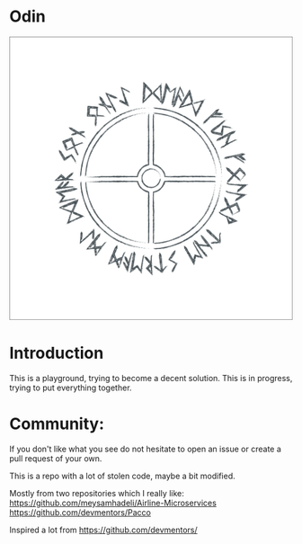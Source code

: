 # Odin 

[![](Images/runes.png)](https://github.com/panoskarajohn/)
# Introduction

This is a playground, trying to become a decent solution. 
This is in progress, trying to put everything together. 

# Community:
If you don't like what you see do not hesitate to open an issue or create a pull request of your own.

This is a repo with a lot of stolen code, maybe a bit modified. 

Mostly from two repositories which I really like:
https://github.com/meysamhadeli/Airline-Microservices
https://github.com/devmentors/Pacco

Inspired a lot from https://github.com/devmentors/
